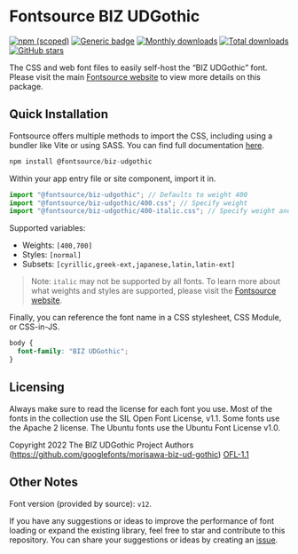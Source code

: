 # Fontsource BIZ UDGothic

[![npm (scoped)](https://img.shields.io/npm/v/@fontsource/biz-udgothic?color=brightgreen)](https://www.npmjs.com/package/@fontsource/biz-udgothic) [![Generic badge](https://img.shields.io/badge/fontsource-passing-brightgreen)](https://github.com/fontsource/fontsource) [![Monthly downloads](https://badgen.net/npm/dm/@fontsource/biz-udgothic)](https://github.com/fontsource/fontsource) [![Total downloads](https://badgen.net/npm/dt/@fontsource/biz-udgothic)](https://github.com/fontsource/fontsource) [![GitHub stars](https://img.shields.io/github/stars/fontsource/fontsource.svg?style=social&label=Star)](https://github.com/fontsource/fontsource/stargazers)

The CSS and web font files to easily self-host the “BIZ UDGothic” font. Please visit the main [Fontsource website](https://fontsource.org/fonts/biz-udgothic) to view more details on this package.

## Quick Installation

Fontsource offers multiple methods to import the CSS, including using a bundler like Vite or using SASS. You can find full documentation [here](https://fontsource.org/docs/getting-started/introduction).

```javascript
npm install @fontsource/biz-udgothic
```

Within your app entry file or site component, import it in.

```javascript
import "@fontsource/biz-udgothic"; // Defaults to weight 400
import "@fontsource/biz-udgothic/400.css"; // Specify weight
import "@fontsource/biz-udgothic/400-italic.css"; // Specify weight and style
```

Supported variables:
- Weights: `[400,700]`
- Styles: `[normal]`
- Subsets: `[cyrillic,greek-ext,japanese,latin,latin-ext]`

> Note: `italic` may not be supported by all fonts. To learn more about what weights and styles are supported, please visit the [Fontsource website](https://fontsource.org/fonts/biz-udgothic).

Finally, you can reference the font name in a CSS stylesheet, CSS Module, or CSS-in-JS.

```css
body {
  font-family: "BIZ UDGothic";
}
```

## Licensing
Always make sure to read the license for each font you use. Most of the fonts in the collection use the SIL Open Font License, v1.1. Some fonts use the Apache 2 license. The Ubuntu fonts use the Ubuntu Font License v1.0.

Copyright 2022 The BIZ UDGothic Project Authors (https://github.com/googlefonts/morisawa-biz-ud-gothic)
[OFL-1.1](http://scripts.sil.org/OFL)

## Other Notes
Font version (provided by source): `v12`.

If you have any suggestions or ideas to improve the performance of font loading or expand the existing library, feel free to star and contribute to this repository. You can share your suggestions or ideas by creating an [issue](https://github.com/fontsource/fontsource/issues).
